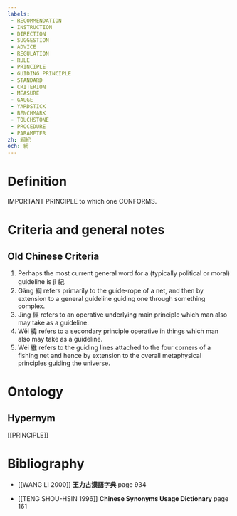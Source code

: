 ```yaml
---
labels: 
 - RECOMMENDATION
 - INSTRUCTION
 - DIRECTION
 - SUGGESTION
 - ADVICE
 - REGULATION
 - RULE
 - PRINCIPLE
 - GUIDING PRINCIPLE
 - STANDARD
 - CRITERION
 - MEASURE
 - GAUGE
 - YARDSTICK
 - BENCHMARK
 - TOUCHSTONE
 - PROCEDURE
 - PARAMETER
zh: 綱紀
och: 綱
---
```


# Definition
IMPORTANT PRINCIPLE to which one CONFORMS.
# Criteria and general notes
## Old Chinese Criteria
1. Perhaps the most current general word for a (typically political or moral) guideline is jì 紀.
2. Gāng 綱 refers primarily to the guide-rope of a net, and then by extension to a general guideline guiding one through something complex.
3. Jīng 經 refers to an operative underlying main principle which man also may take as a guideline.
4. Wěi 緯 refers to a secondary principle operative in things which man also may take as a guideline.
5. Wéi 維 refers to the guiding lines attached to the four corners of a fishing net and hence by extension to the overall metaphysical principles guiding the universe.
# Ontology

## Hypernym
[[PRINCIPLE]]
# Bibliography
- [[WANG LI 2000]]
**王力古漢語字典** page 934

- [[TENG SHOU-HSIN 1996]]
**Chinese Synonyms Usage Dictionary** page 161
